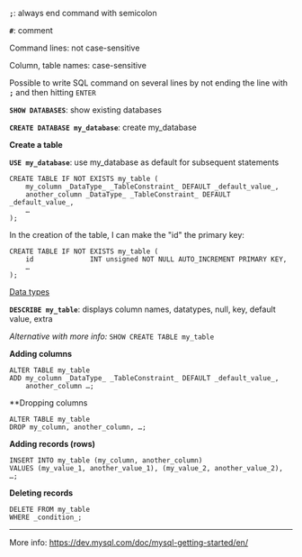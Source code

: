 **`;`**: always end command with semicolon

**`#`**: comment

Command lines: not case-sensitive

Column, table names: case-sensitive

Possible to write SQL command on several lines by not ending the line with **`;`** and then hitting `ENTER`

**`SHOW DATABASES`**: show existing databases

**`CREATE DATABASE my_database`**: create my_database

**Create a table**

**`USE my_database`**: use my_database as default for subsequent statements

```mysql
CREATE TABLE IF NOT EXISTS my_table (
	my_column _DataType_ _TableConstraint_ DEFAULT _default_value_,
	another_column _DataType_ _TableConstraint_ DEFAULT _default_value_,
	…
);
```

In the creation of the table, I can make the "id" the primary key:
```mysql
CREATE TABLE IF NOT EXISTS my_table (
	id              INT unsigned NOT NULL AUTO_INCREMENT PRIMARY KEY,
	…
);
```

[Data types](https://dev.mysql.com/doc/refman/8.0/en/data-types.html)

**`DESCRIBE my_table`**: displays column names, datatypes, null, key, default value, extra

*Alternative with more info:* `SHOW CREATE TABLE my_table`

**Adding columns**
```mysql
ALTER TABLE my_table
ADD my_column _DataType_ _TableConstraint_ DEFAULT _default_value_,
	another_column …;
```
**Dropping columns
```mysql
ALTER TABLE my_table
DROP my_column, another_column, …;
```

**Adding records (rows)**
```mysql
INSERT INTO my_table (my_column, another_column)
VALUES (my_value_1, another_value_1), (my_value_2, another_value_2), …;
```
**Deleting records**
```mysql
DELETE FROM my_table
WHERE _condition_;
```


___
More info: https://dev.mysql.com/doc/mysql-getting-started/en/
